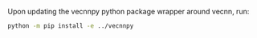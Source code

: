 Upon updating the vecnnpy python package wrapper around vecnn, run:

```sh
python -m pip install -e ../vecnnpy
```